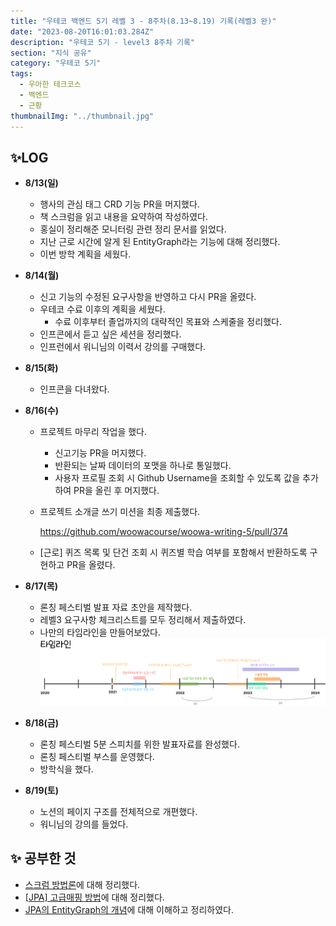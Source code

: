 ```yaml
---
title: "우테코 백엔드 5기 레벨 3 - 8주차(8.13~8.19) 기록(레벨3 완)"
date: "2023-08-20T16:01:03.284Z"
description: "우테코 5기 - level3 8주차 기록"
section: "지식 공유" 
category: "우테코 5기"
tags:
  - 우아한 테크코스
  - 백엔드
  - 근황
thumbnailImg: "../thumbnail.jpg"
---
```


## ✨LOG

- **8/13(일)**
  - 행사의 관심 태그 CRD 기능 PR을 머지했다.
  - 책 스크럼을 읽고 내용을 요약하여 작성하였다.
  - 홍실이 정리해준 모니터링 관련 정리 문서를 읽었다.
  - 지난 근로 시간에 알게 된 EntityGraph라는 기능에 대해 정리했다.
  - 이번 방학 계획을 세웠다.
- **8/14(월)**
  - 신고 기능의 수정된 요구사항을 반영하고 다시 PR을 올렸다.
  - 우테코 수료 이후의 계획을 세웠다.
    - 수료 이후부터 졸업까지의 대략적인 목표와 스케줄을 정리했다.
  - 인프콘에서 듣고 싶은 세션을 정리했다.
  - 인프런에서 워니님의 이력서 강의를 구매했다.
- **8/15(화)**
  - 인프콘을 다녀왔다.
- **8/16(수)**

  - 프로젝트 마무리 작업을 했다.
    - 신고기능 PR을 머지했다.
    - 반환되는 날짜 데이터의 포맷을 하나로 통일했다.
    - 사용자 프로필 조회 시 Github Username을 조회할 수 있도록 값을 추가하여 PR을 올린 후 머지했다.
  - 프로젝트 소개글 쓰기 미션을 최종 제출했다.

    https://github.com/woowacourse/woowa-writing-5/pull/374

  - [근로] 퀴즈 목록 및 단건 조회 시 퀴즈별 학습 여부를 포함해서 반환하도록 구현하고 PR을 올렸다.

- **8/17(목)**
  - 론칭 페스티벌 발표 자료 초안을 제작했다.
  - 레벨3 요구사항 체크리스트를 모두 정리해서 제출하였다.
  - 나만의 타임라인을 만들어보았다.
    ![Untitled](timeline.png)
- **8/18(금)**
  - 론칭 페스티벌 5분 스피치를 위한 발표자료를 완성했다.
  - 론칭 페스티벌 부스를 운영했다.
  - 방학식을 했다.
- **8/19(토)**
  - 노션의 페이지 구조를 전체적으로 개편했다.
  - 워니님의 강의를 들었다.

## ✨ 공부한 것

- [스크럼 방법론](https://amaran-th.github.io/%EC%A3%BC%EC%A0%80%EB%A6%AC%EC%A3%BC%EC%A0%80%EB%A6%AC/%EC%8A%A4%ED%81%AC%EB%9F%BC/)에 대해 정리했다.
- [[JPA] 고급매핑 방법](https://amaran-th.github.io/Spring/[JPA]%20%EA%B3%A0%EA%B8%89%20%EB%A7%A4%ED%95%91/)에 대해 정리했다.
- [JPA의 EntityGraph의 개념](https://amaran-th.github.io/Spring/[JPA]%20EntityGraph/)에 대해 이해하고 정리하였다.
